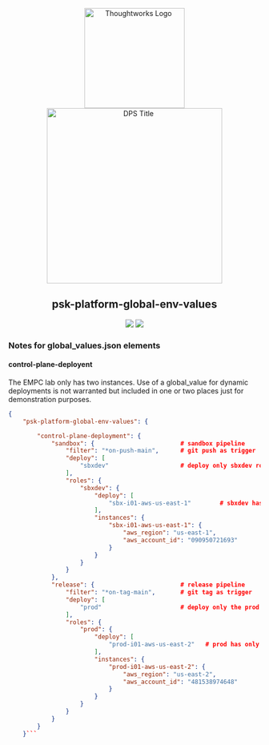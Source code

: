 <div align="center">
	<p>
	<img alt="Thoughtworks Logo" src="https://raw.githubusercontent.com/twplatformlabs/static/master/thoughtworks_flamingo_wave.png?sanitize=true" width=200 /><br />
	<img alt="DPS Title" src="https://raw.githubusercontent.com/twplatformlabs/static/master/EMPCPlatformStarterKitsImage.png?sanitize=true" width=350/><br />
	<h2>psk-platform-global-env-values</h2>
	<a href="https://opensource.org/licenses/MIT"><img src="https://img.shields.io/github/license/twplatformlabs/psk-platform-global-env-values"></a> <a href="https://aws.amazon.com"><img src="https://img.shields.io/badge/-deployed-blank.svg?style=social&logo=amazon"></a>
	</p>
</div>

### Notes for global_values.json elements

#### control-plane-deployent

The EMPC lab only has two instances. Use of a global_value for dynamic deployments is not warranted but included in one or two places just for demonstration purposes.

```json
{
    "psk-platform-global-env-values": {

        "control-plane-deployment": {
            "sandbox": {                        # sandbox pipeline
                "filter": "*on-push-main",      # git push as trigger
                "deploy": [
                    "sbxdev"                    # deploy only sbxdev role
                ],
                "roles": {
                    "sbxdev": {
                        "deploy": [
                            "sbx-i01-aws-us-east-1"        # sbxdev has only 1 instance
                        ],
                        "instances": {
                            "sbx-i01-aws-us-east-1": {
                                "aws_region": "us-east-1",
                                "aws_account_id": "090950721693"
                            }
                        }
                    }
                }
            },
            "release": {                        # release pipeline
                "filter": "*on-tag-main",       # git tag as trigger
                "deploy": [
                    "prod"                      # deploy only the prod role
                ], 
                "roles": {
                    "prod": {            
                        "deploy": [
                            "prod-i01-aws-us-east-2"   # prod has only 1 instance
                        ],
                        "instances": {
                            "prod-i01-aws-us-east-2": {
                                "aws_region": "us-east-2",
                                "aws_account_id": "481538974648"
                            }
                        }
                    }
                }
            }
        }
    }```
